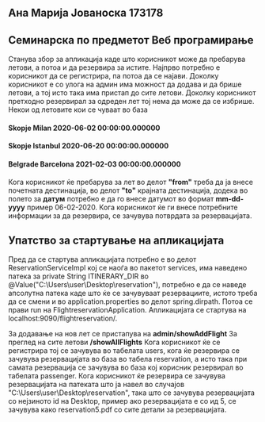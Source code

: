 ## **Ана Марија Јованоска 173178**

## **Семинарска по предметот Веб програмирање**

Станува збор за апликација каде што корисникот може да пребарува летови, а потоа и да резервира за истите.
Најпрво потребно е корисникот да се регистрира, па потоа да се најави.
Доколку корисникот е со улога на админ има можност да додава и да брише летови, а тој исто така има пристап до сите летови.
Доколку корисникот претходно резервирал за одреден лет тој нема да може да се избрише.
Некои од летовите кои се чуваат во база 
#### Skopje Milan 2020-06-02 00:00:00.000000
#### Skopje Istanbul 2020-06-20 00:00:00.000000
#### Belgrade Barcelona 2021-02-03 00:00:00.000000
Кога корисникот ќе пребарува за лет во делот **"from"** треба да ја внесе почетната дестинација, во делoт **"to"** крајната дестинација, додека во полето за **датум** потребно е да го внесе датумот во формат **mm-dd-yyyy** пример 06-02-2020.
Кога корисникот ќе ги внесе потребните информации за да резервира, се зачувува потврдата за резервацијата.

## Упатство за стартување на апликацијата

Пред да се стартува апликацијата потребно е во делот ReservationServiceImpl кој се наоѓа во пакетот services, има наведено патека 
за private String ITINERARY_DIR во @Value("C:\Users\user\Desktop\reservation"), потребно е да се наведе апсолутна патека каде што ќе се зачувуваат резервациите, истото треба да се смени и во application.properties во делот spring.dirpath.
Потоа се прави run на FlightreservationApplication.
Апликацијата се стартува на localhost:9090/flightreservation/.

За додавање на нов лет се пристапува на **admin/showAddFlight**
За преглед на сите летови **/showAllFlights**
Кога корисникот ќе се регистрира тој се зачувува во табелата users, кога ќе резервира се зачувува резервацијата во база во табела reservation, а исто така при самата резервација се зачувува во база кој корисник резервирал во табелата passenger.
Кога корисникот ќе резервира се зачувува резервацијата на патеката што ја навел во случајов "C:\Users\user\Desktop\reservation",
така што се зачувува резервацијата со нејзиното id на Desktop, пример ако резервацијата е со ид 5, се зачувува како reservation5.pdf со сите детали за резервацијата.


